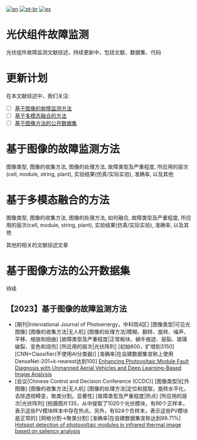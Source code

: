 [![en](https://img.shields.io/badge/lang-en-blue.svg)](https://github.com/574168985/awesome_PV_faults_diagnosis/edit/main/README.md)
[![pt-br](https://img.shields.io/badge/lang-fr-white.svg)](https://github.com/574168985/awesome_PV_faults_diagnosis/edit/main/README.fr.md)
[![es](https://img.shields.io/badge/lang-cn-red.svg)](https://github.com/574168985/awesome_PV_faults_diagnosis/edit/main/README.cn.md)
# 光伏组件故障监测
光伏组件故障监测文献综述，持续更新中，包括文献、数据集、代码

# 更新计划

在本文献综述中，我们关注:

- [ ] [基于图像的故障监测方法](#基于图像的故障监测方法)
- [ ] [基于多模态融合的方法](#基于多模态融合的方法)
- [ ] [基于图像方法的公开数据集](#基于图像方法的公开数据集)

# 基于图像的故障监测方法

图像类型, 图像的收集方法, 图像的处理方法, 故障类型及严重程度, 所应用的层次(cell, module, string, plant), 实验结果(仿真/实际实验), 准确率, 以及其他

# 基于多模态融合的方法

图像类型, 图像的收集方法, 图像的处理方法, 如何融合, 故障类型及严重程度, 所应用的层次(cell, module, string, plant), 实验结果(仿真/实际实验), 准确率, 以及其他

其他的相关的文献综述文章

# 基于图像方法的公开数据集 

待续

## 【2023】基于图像的故障监测方法

- [期刊|International Journal of Photoenergy，中科院4区] [图像类型|可见光图像] [图像的收集方法|无人机] [图像的处理方法|模糊、翻转、旋转、噪声、平移、缩放和扭曲] [故障类型及严重程度|正常板块、蜗牛痕迹、层裂、玻璃破裂、变色和烧伤] [所应用的层次|光伏阵列] [初始600，扩增到3150] [CNN+Classifier(不使用AI分类器)] [准确率|在自建数据集宣称上使用DenseNet-201+k-nearest达到100] [Enhancing Photovoltaic Module Fault Diagnosis with Unmanned Aerial Vehicles and Deep Learning-Based Image Analysis](https://www.hindawi.com/journals/ijp/2023/8665729/)
- [会议|Chinese Control and Decision Conference (CCDC)] [图像类型|红外图像] [图像的收集方法|无人机] [图像的处理方法|定位和提取，旋转水平化，去除透视畸变，聚类分割。显著性] [故障类型及严重程度|热点] [所应用的层次|光伏阵列] [拍摄图片135，从中提取了1020个光伏模块，有96个正样本，表示这些PV模块样本中存在热点。另外，有924个负样本，表示这些PV模块是正常的] [网格分割->聚类分割] [准确率|在自建数据集宣称达到99.71%] [Hotspot detection of photovoltaic modules in infrared thermal image based on saliency analysis]([https://www.hindawi.com/journals/ijp/2023/8665729/](https://ieeexplore.ieee.org/abstract/document/10033497)https://ieeexplore.ieee.org/abstract/document/10033497)
